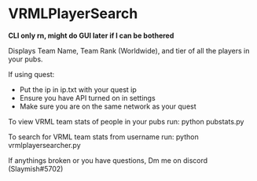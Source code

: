 # VRMLPlayerSearch

**CLI only rn, might do GUI later if I can be bothered**

Displays Team Name, Team Rank (Worldwide), and tier of all the players in your pubs.

If using quest:
 - Put the ip in ip.txt with your quest ip
 - Ensure you have API turned on in settings
 - Make sure you are on the same network as your quest

To view VRML team stats of people in your pubs run:
python pubstats.py

To search for VRML team stats from username run:
python vrmlplayersearcher.py


If anythings broken or you have questions,
Dm me on discord (Slaymish#5702)

